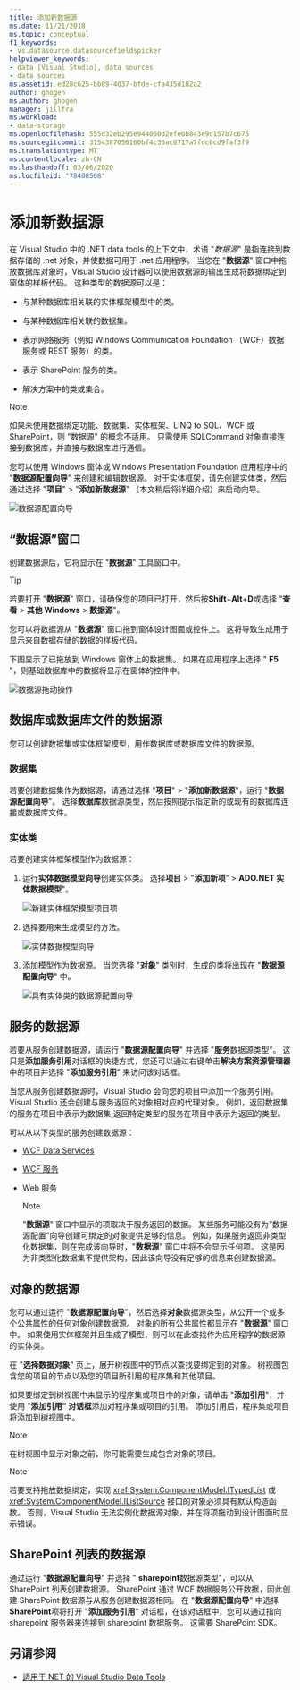 ```yaml
---
title: 添加新数据源
ms.date: 11/21/2018
ms.topic: conceptual
f1_keywords:
- vs.datasource.datasourcefieldspicker
helpviewer_keywords:
- data [Visual Studio], data sources
- data sources
ms.assetid: ed28c625-bb89-4037-bfde-cfa435d182a2
author: ghogen
ms.author: ghogen
manager: jillfra
ms.workload:
- data-storage
ms.openlocfilehash: 555d32eb295e944060d2efe0b843e9d157b7c675
ms.sourcegitcommit: 3154387056160bf4c36ac8717a7fdc0cd9faf3f9
ms.translationtype: MT
ms.contentlocale: zh-CN
ms.lasthandoff: 03/06/2020
ms.locfileid: "78408568"
---
```

# <a name="add-new-data-sources"></a>添加新数据源

在 Visual Studio 中的 .NET data tools 的上下文中，术语 "*数据源*" 是指连接到数据存储的 .net 对象，并使数据可用于 .net 应用程序。 当您在 "**数据源**" 窗口中拖放数据库对象时，Visual Studio 设计器可以使用数据源的输出生成将数据绑定到窗体的样板代码。 这种类型的数据源可以是：

- 与某种数据库相关联的实体框架模型中的类。

- 与某种数据库相关联的数据集。

- 表示网络服务（例如 Windows Communication Foundation （WCF）数据服务或 REST 服务）的类。

- 表示 SharePoint 服务的类。

- 解决方案中的类或集合。

> [!NOTE]
> 如果未使用数据绑定功能、数据集、实体框架、LINQ to SQL、WCF 或 SharePoint，则 "数据源" 的概念不适用。 只需使用 SQLCommand 对象直接连接到数据库，并直接与数据库进行通信。

您可以使用 Windows 窗体或 Windows Presentation Foundation 应用程序中的 "**数据源配置向导**" 来创建和编辑数据源。 对于实体框架，请先创建实体类，然后通过选择 "**项目**" > "**添加新数据源**" （本文稍后将详细介绍）来启动向导。

![数据源配置向导](../data-tools/media/data-source-configuration-wizard.png)

## <a name="data-sources-window"></a>“数据源”窗口

创建数据源后，它将显示在 "**数据源**" 工具窗口中。

> [!TIP]
> 若要打开 "**数据源**" 窗口，请确保您的项目已打开，然后按**Shift**+**Alt**+**D**或选择 "**查看** > **其他 Windows** > **数据源**"。

您可以将数据源从 "**数据源**" 窗口拖到窗体设计图面或控件上。 这将导致生成用于显示来自数据存储的数据的样板代码。

下图显示了已拖放到 Windows 窗体上的数据集。 如果在应用程序上选择 " **F5** "，则基础数据库中的数据将显示在窗体的控件中。

![数据源拖动操作](../data-tools/media/raddata-data-source-drag-operation.png)

## <a name="data-source-for-a-database-or-a-database-file"></a>数据库或数据库文件的数据源

您可以创建数据集或实体框架模型，用作数据库或数据库文件的数据源。

### <a name="dataset"></a>数据集

若要创建数据集作为数据源，请通过选择 "**项目**" > "**添加新数据源**"，运行 "**数据源配置向导**"。 选择**数据库**数据源类型，然后按照提示指定新的或现有的数据库连接或数据库文件。

### <a name="entity-classes"></a>实体类

若要创建实体框架模型作为数据源：

1. 运行**实体数据模型向导**创建实体类。 选择**项目** > "**添加新项**" > **ADO.NET 实体数据模型**"。

   ![新建实体框架模型项目项](../data-tools/media/raddata-new-entity-framework-model-project-item.png)

1. 选择要用来生成模型的方法。

   ![实体数据模型向导](../data-tools/media/raddata-entity-data-model-wizard.png)

1. 添加模型作为数据源。 当您选择 "**对象**" 类别时，生成的类将出现在 "**数据源配置向导**" 中。

   ![具有实体类的数据源配置向导](../data-tools/media/raddata-data-source-configuration-wizard-with-entity-classes.png)

## <a name="data-source-for-a-service"></a>服务的数据源

若要从服务创建数据源，请运行 "**数据源配置向导**" 并选择 "**服务**数据源类型"。 这只是**添加服务引用**对话框的快捷方式，您还可以通过右键单击**解决方案资源管理器**中的项目并选择 "**添加服务引用**" 来访问该对话框。

当您从服务创建数据源时，Visual Studio 会向您的项目中添加一个服务引用。 Visual Studio 还会创建与服务返回的对象相对应的代理对象。 例如，返回数据集的服务在项目中表示为数据集;返回特定类型的服务在项目中表示为返回的类型。

可以从以下类型的服务创建数据源：

- [WCF Data Services](/dotnet/framework/data/wcf/wcf-data-services-overview)

- [WCF 服务](../data-tools/windows-communication-foundation-services-and-wcf-data-services-in-visual-studio.md)

- Web 服务

    > [!NOTE]
    > "**数据源**" 窗口中显示的项取决于服务返回的数据。 某些服务可能没有为“数据源配置”向导创建可绑定的对象提供足够的信息。 例如，如果服务返回非类型化数据集，则在完成该向导时，"**数据源**" 窗口中将不会显示任何项。 这是因为非类型化数据集不提供架构，因此该向导没有足够的信息来创建数据源。

## <a name="data-source-for-an-object"></a>对象的数据源

您可以通过运行 "**数据源配置向导**"，然后选择**对象**数据源类型，从公开一个或多个公共属性的任何对象创建数据源。 对象的所有公共属性都显示在 "**数据源**" 窗口中。 如果使用实体框架并且生成了模型，则可以在此查找作为应用程序的数据源的实体类。

在 "**选择数据对象**" 页上，展开树视图中的节点以查找要绑定到的对象。 树视图包含您的项目的节点以及您的项目所引用的程序集和其他项目。

如果要绑定到树视图中未显示的程序集或项目中的对象，请单击 "**添加引用**"，并使用 "**添加引用" 对话框**添加对程序集或项目的引用。 添加引用后，程序集或项目将添加到树视图中。

> [!NOTE]
> 在树视图中显示对象之前，你可能需要生成包含对象的项目。

> [!NOTE]
> 若要支持拖放数据绑定，实现 <xref:System.ComponentModel.ITypedList> 或 <xref:System.ComponentModel.IListSource> 接口的对象必须具有默认构造函数。 否则，Visual Studio 无法实例化数据源对象，并在将项拖动到设计图面时显示错误。

## <a name="data-source-for-a-sharepoint-list"></a>SharePoint 列表的数据源

通过运行 "**数据源配置向导**" 并选择 " **sharepoint**数据源类型"，可以从 SharePoint 列表创建数据源。 SharePoint 通过 WCF 数据服务公开数据，因此创建 SharePoint 数据源与从服务创建数据源相同。 在 "**数据源配置向导**" 中选择**SharePoint**项将打开 "**添加服务引用**" 对话框，在该对话框中，您可以通过指向 sharepoint 服务器来连接到 sharepoint 数据服务。 这需要 SharePoint SDK。

## <a name="see-also"></a>另请参阅

- [适用于 NET 的 Visual Studio Data Tools](../data-tools/visual-studio-data-tools-for-dotnet.md)
